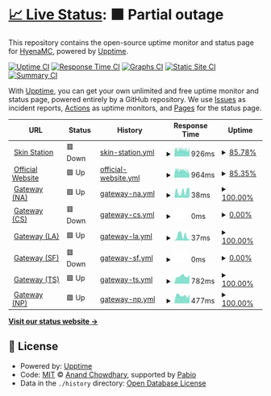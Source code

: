 # [📈 Live Status](https://HyenaMC.github.io/upptime): <!--live status--> **🟧 Partial outage**

This repository contains the open-source uptime monitor and status page for [HyenaMC](account.teamhyena.org), powered by [Upptime](https://github.com/upptime/upptime).

[![Uptime CI](https://github.com/HyenaMC/upptime/workflows/Uptime%20CI/badge.svg)](https://github.com/HyenaMC/upptime/actions?query=workflow%3A%22Uptime+CI%22)
[![Response Time CI](https://github.com/HyenaMC/upptime/workflows/Response%20Time%20CI/badge.svg)](https://github.com/HyenaMC/upptime/actions?query=workflow%3A%22Response+Time+CI%22)
[![Graphs CI](https://github.com/HyenaMC/upptime/workflows/Graphs%20CI/badge.svg)](https://github.com/HyenaMC/upptime/actions?query=workflow%3A%22Graphs+CI%22)
[![Static Site CI](https://github.com/HyenaMC/upptime/workflows/Static%20Site%20CI/badge.svg)](https://github.com/HyenaMC/upptime/actions?query=workflow%3A%22Static+Site+CI%22)
[![Summary CI](https://github.com/HyenaMC/upptime/workflows/Summary%20CI/badge.svg)](https://github.com/HyenaMC/upptime/actions?query=workflow%3A%22Summary+CI%22)

With [Upptime](https://upptime.js.org), you can get your own unlimited and free uptime monitor and status page, powered entirely by a GitHub repository. We use [Issues](https://github.com/HyenaMC/upptime/issues) as incident reports, [Actions](https://github.com/HyenaMC/upptime/actions) as uptime monitors, and [Pages](https://HyenaMC.github.io/upptime) for the status page.

<!--start: status pages-->
<!-- This summary is generated by Upptime (https://github.com/upptime/upptime) -->
<!-- Do not edit this manually, your changes will be overwritten -->
<!-- prettier-ignore -->
| URL | Status | History | Response Time | Uptime |
| --- | ------ | ------- | ------------- | ------ |
| <img alt="" src="https://icons.duckduckgo.com/ip3/account.teamhyena.org.ico" height="13"> [Skin Station](https://account.teamhyena.org) | 🟥 Down | [skin-station.yml](https://github.com/HyenaMC/upptime/commits/HEAD/history/skin-station.yml) | <details><summary><img alt="Response time graph" src="./graphs/skin-station/response-time-week.png" height="20"> 926ms</summary><br><a href="https://status.teamhyena.org/history/skin-station"><img alt="Response time 1240" src="https://img.shields.io/endpoint?url=https%3A%2F%2Fraw.githubusercontent.com%2FHyenaMC%2Fupptime%2FHEAD%2Fapi%2Fskin-station%2Fresponse-time.json"></a><br><a href="https://status.teamhyena.org/history/skin-station"><img alt="24-hour response time 869" src="https://img.shields.io/endpoint?url=https%3A%2F%2Fraw.githubusercontent.com%2FHyenaMC%2Fupptime%2FHEAD%2Fapi%2Fskin-station%2Fresponse-time-day.json"></a><br><a href="https://status.teamhyena.org/history/skin-station"><img alt="7-day response time 926" src="https://img.shields.io/endpoint?url=https%3A%2F%2Fraw.githubusercontent.com%2FHyenaMC%2Fupptime%2FHEAD%2Fapi%2Fskin-station%2Fresponse-time-week.json"></a><br><a href="https://status.teamhyena.org/history/skin-station"><img alt="30-day response time 924" src="https://img.shields.io/endpoint?url=https%3A%2F%2Fraw.githubusercontent.com%2FHyenaMC%2Fupptime%2FHEAD%2Fapi%2Fskin-station%2Fresponse-time-month.json"></a><br><a href="https://status.teamhyena.org/history/skin-station"><img alt="1-year response time 1240" src="https://img.shields.io/endpoint?url=https%3A%2F%2Fraw.githubusercontent.com%2FHyenaMC%2Fupptime%2FHEAD%2Fapi%2Fskin-station%2Fresponse-time-year.json"></a></details> | <details><summary><a href="https://status.teamhyena.org/history/skin-station">85.78%</a></summary><a href="https://status.teamhyena.org/history/skin-station"><img alt="All-time uptime 97.19%" src="https://img.shields.io/endpoint?url=https%3A%2F%2Fraw.githubusercontent.com%2FHyenaMC%2Fupptime%2FHEAD%2Fapi%2Fskin-station%2Fuptime.json"></a><br><a href="https://status.teamhyena.org/history/skin-station"><img alt="24-hour uptime 32.42%" src="https://img.shields.io/endpoint?url=https%3A%2F%2Fraw.githubusercontent.com%2FHyenaMC%2Fupptime%2FHEAD%2Fapi%2Fskin-station%2Fuptime-day.json"></a><br><a href="https://status.teamhyena.org/history/skin-station"><img alt="7-day uptime 85.78%" src="https://img.shields.io/endpoint?url=https%3A%2F%2Fraw.githubusercontent.com%2FHyenaMC%2Fupptime%2FHEAD%2Fapi%2Fskin-station%2Fuptime-week.json"></a><br><a href="https://status.teamhyena.org/history/skin-station"><img alt="30-day uptime 96.67%" src="https://img.shields.io/endpoint?url=https%3A%2F%2Fraw.githubusercontent.com%2FHyenaMC%2Fupptime%2FHEAD%2Fapi%2Fskin-station%2Fuptime-month.json"></a><br><a href="https://status.teamhyena.org/history/skin-station"><img alt="1-year uptime 97.19%" src="https://img.shields.io/endpoint?url=https%3A%2F%2Fraw.githubusercontent.com%2FHyenaMC%2Fupptime%2FHEAD%2Fapi%2Fskin-station%2Fuptime-year.json"></a></details>
| <img alt="" src="https://icons.duckduckgo.com/ip3/minecraft.teamhyena.org.ico" height="13"> [Official Website](https://minecraft.teamhyena.org) | 🟩 Up | [official-website.yml](https://github.com/HyenaMC/upptime/commits/HEAD/history/official-website.yml) | <details><summary><img alt="Response time graph" src="./graphs/official-website/response-time-week.png" height="20"> 964ms</summary><br><a href="https://status.teamhyena.org/history/official-website"><img alt="Response time 1053" src="https://img.shields.io/endpoint?url=https%3A%2F%2Fraw.githubusercontent.com%2FHyenaMC%2Fupptime%2FHEAD%2Fapi%2Fofficial-website%2Fresponse-time.json"></a><br><a href="https://status.teamhyena.org/history/official-website"><img alt="24-hour response time 872" src="https://img.shields.io/endpoint?url=https%3A%2F%2Fraw.githubusercontent.com%2FHyenaMC%2Fupptime%2FHEAD%2Fapi%2Fofficial-website%2Fresponse-time-day.json"></a><br><a href="https://status.teamhyena.org/history/official-website"><img alt="7-day response time 964" src="https://img.shields.io/endpoint?url=https%3A%2F%2Fraw.githubusercontent.com%2FHyenaMC%2Fupptime%2FHEAD%2Fapi%2Fofficial-website%2Fresponse-time-week.json"></a><br><a href="https://status.teamhyena.org/history/official-website"><img alt="30-day response time 1053" src="https://img.shields.io/endpoint?url=https%3A%2F%2Fraw.githubusercontent.com%2FHyenaMC%2Fupptime%2FHEAD%2Fapi%2Fofficial-website%2Fresponse-time-month.json"></a><br><a href="https://status.teamhyena.org/history/official-website"><img alt="1-year response time 1053" src="https://img.shields.io/endpoint?url=https%3A%2F%2Fraw.githubusercontent.com%2FHyenaMC%2Fupptime%2FHEAD%2Fapi%2Fofficial-website%2Fresponse-time-year.json"></a></details> | <details><summary><a href="https://status.teamhyena.org/history/official-website">85.35%</a></summary><a href="https://status.teamhyena.org/history/official-website"><img alt="All-time uptime 96.16%" src="https://img.shields.io/endpoint?url=https%3A%2F%2Fraw.githubusercontent.com%2FHyenaMC%2Fupptime%2FHEAD%2Fapi%2Fofficial-website%2Fuptime.json"></a><br><a href="https://status.teamhyena.org/history/official-website"><img alt="24-hour uptime 26.28%" src="https://img.shields.io/endpoint?url=https%3A%2F%2Fraw.githubusercontent.com%2FHyenaMC%2Fupptime%2FHEAD%2Fapi%2Fofficial-website%2Fuptime-day.json"></a><br><a href="https://status.teamhyena.org/history/official-website"><img alt="7-day uptime 85.35%" src="https://img.shields.io/endpoint?url=https%3A%2F%2Fraw.githubusercontent.com%2FHyenaMC%2Fupptime%2FHEAD%2Fapi%2Fofficial-website%2Fuptime-week.json"></a><br><a href="https://status.teamhyena.org/history/official-website"><img alt="30-day uptime 96.16%" src="https://img.shields.io/endpoint?url=https%3A%2F%2Fraw.githubusercontent.com%2FHyenaMC%2Fupptime%2FHEAD%2Fapi%2Fofficial-website%2Fuptime-month.json"></a><br><a href="https://status.teamhyena.org/history/official-website"><img alt="1-year uptime 96.16%" src="https://img.shields.io/endpoint?url=https%3A%2F%2Fraw.githubusercontent.com%2FHyenaMC%2Fupptime%2FHEAD%2Fapi%2Fofficial-website%2Fuptime-year.json"></a></details>
| <img alt="" src="https://icons.duckduckgo.com/ip3/null.ico" height="13"> [Gateway (NA)](mc-na.teamhyena.org) | 🟩 Up | [gateway-na.yml](https://github.com/HyenaMC/upptime/commits/HEAD/history/gateway-na.yml) | <details><summary><img alt="Response time graph" src="./graphs/gateway-na/response-time-week.png" height="20"> 38ms</summary><br><a href="https://status.teamhyena.org/history/gateway-na"><img alt="Response time 31" src="https://img.shields.io/endpoint?url=https%3A%2F%2Fraw.githubusercontent.com%2FHyenaMC%2Fupptime%2FHEAD%2Fapi%2Fgateway-na%2Fresponse-time.json"></a><br><a href="https://status.teamhyena.org/history/gateway-na"><img alt="24-hour response time 21" src="https://img.shields.io/endpoint?url=https%3A%2F%2Fraw.githubusercontent.com%2FHyenaMC%2Fupptime%2FHEAD%2Fapi%2Fgateway-na%2Fresponse-time-day.json"></a><br><a href="https://status.teamhyena.org/history/gateway-na"><img alt="7-day response time 38" src="https://img.shields.io/endpoint?url=https%3A%2F%2Fraw.githubusercontent.com%2FHyenaMC%2Fupptime%2FHEAD%2Fapi%2Fgateway-na%2Fresponse-time-week.json"></a><br><a href="https://status.teamhyena.org/history/gateway-na"><img alt="30-day response time 32" src="https://img.shields.io/endpoint?url=https%3A%2F%2Fraw.githubusercontent.com%2FHyenaMC%2Fupptime%2FHEAD%2Fapi%2Fgateway-na%2Fresponse-time-month.json"></a><br><a href="https://status.teamhyena.org/history/gateway-na"><img alt="1-year response time 31" src="https://img.shields.io/endpoint?url=https%3A%2F%2Fraw.githubusercontent.com%2FHyenaMC%2Fupptime%2FHEAD%2Fapi%2Fgateway-na%2Fresponse-time-year.json"></a></details> | <details><summary><a href="https://status.teamhyena.org/history/gateway-na">100.00%</a></summary><a href="https://status.teamhyena.org/history/gateway-na"><img alt="All-time uptime 99.82%" src="https://img.shields.io/endpoint?url=https%3A%2F%2Fraw.githubusercontent.com%2FHyenaMC%2Fupptime%2FHEAD%2Fapi%2Fgateway-na%2Fuptime.json"></a><br><a href="https://status.teamhyena.org/history/gateway-na"><img alt="24-hour uptime 100.00%" src="https://img.shields.io/endpoint?url=https%3A%2F%2Fraw.githubusercontent.com%2FHyenaMC%2Fupptime%2FHEAD%2Fapi%2Fgateway-na%2Fuptime-day.json"></a><br><a href="https://status.teamhyena.org/history/gateway-na"><img alt="7-day uptime 100.00%" src="https://img.shields.io/endpoint?url=https%3A%2F%2Fraw.githubusercontent.com%2FHyenaMC%2Fupptime%2FHEAD%2Fapi%2Fgateway-na%2Fuptime-week.json"></a><br><a href="https://status.teamhyena.org/history/gateway-na"><img alt="30-day uptime 99.71%" src="https://img.shields.io/endpoint?url=https%3A%2F%2Fraw.githubusercontent.com%2FHyenaMC%2Fupptime%2FHEAD%2Fapi%2Fgateway-na%2Fuptime-month.json"></a><br><a href="https://status.teamhyena.org/history/gateway-na"><img alt="1-year uptime 99.82%" src="https://img.shields.io/endpoint?url=https%3A%2F%2Fraw.githubusercontent.com%2FHyenaMC%2Fupptime%2FHEAD%2Fapi%2Fgateway-na%2Fuptime-year.json"></a></details>
| <img alt="" src="https://icons.duckduckgo.com/ip3/null.ico" height="13"> [Gateway (CS)](mc-cs.teamhyena.org) | 🟥 Down | [gateway-cs.yml](https://github.com/HyenaMC/upptime/commits/HEAD/history/gateway-cs.yml) | <details><summary><img alt="Response time graph" src="./graphs/gateway-cs/response-time-week.png" height="20"> 0ms</summary><br><a href="https://status.teamhyena.org/history/gateway-cs"><img alt="Response time 274" src="https://img.shields.io/endpoint?url=https%3A%2F%2Fraw.githubusercontent.com%2FHyenaMC%2Fupptime%2FHEAD%2Fapi%2Fgateway-cs%2Fresponse-time.json"></a><br><a href="https://status.teamhyena.org/history/gateway-cs"><img alt="24-hour response time 0" src="https://img.shields.io/endpoint?url=https%3A%2F%2Fraw.githubusercontent.com%2FHyenaMC%2Fupptime%2FHEAD%2Fapi%2Fgateway-cs%2Fresponse-time-day.json"></a><br><a href="https://status.teamhyena.org/history/gateway-cs"><img alt="7-day response time 0" src="https://img.shields.io/endpoint?url=https%3A%2F%2Fraw.githubusercontent.com%2FHyenaMC%2Fupptime%2FHEAD%2Fapi%2Fgateway-cs%2Fresponse-time-week.json"></a><br><a href="https://status.teamhyena.org/history/gateway-cs"><img alt="30-day response time 254" src="https://img.shields.io/endpoint?url=https%3A%2F%2Fraw.githubusercontent.com%2FHyenaMC%2Fupptime%2FHEAD%2Fapi%2Fgateway-cs%2Fresponse-time-month.json"></a><br><a href="https://status.teamhyena.org/history/gateway-cs"><img alt="1-year response time 274" src="https://img.shields.io/endpoint?url=https%3A%2F%2Fraw.githubusercontent.com%2FHyenaMC%2Fupptime%2FHEAD%2Fapi%2Fgateway-cs%2Fresponse-time-year.json"></a></details> | <details><summary><a href="https://status.teamhyena.org/history/gateway-cs">0.00%</a></summary><a href="https://status.teamhyena.org/history/gateway-cs"><img alt="All-time uptime 76.20%" src="https://img.shields.io/endpoint?url=https%3A%2F%2Fraw.githubusercontent.com%2FHyenaMC%2Fupptime%2FHEAD%2Fapi%2Fgateway-cs%2Fuptime.json"></a><br><a href="https://status.teamhyena.org/history/gateway-cs"><img alt="24-hour uptime 0.00%" src="https://img.shields.io/endpoint?url=https%3A%2F%2Fraw.githubusercontent.com%2FHyenaMC%2Fupptime%2FHEAD%2Fapi%2Fgateway-cs%2Fuptime-day.json"></a><br><a href="https://status.teamhyena.org/history/gateway-cs"><img alt="7-day uptime 0.00%" src="https://img.shields.io/endpoint?url=https%3A%2F%2Fraw.githubusercontent.com%2FHyenaMC%2Fupptime%2FHEAD%2Fapi%2Fgateway-cs%2Fuptime-week.json"></a><br><a href="https://status.teamhyena.org/history/gateway-cs"><img alt="30-day uptime 44.97%" src="https://img.shields.io/endpoint?url=https%3A%2F%2Fraw.githubusercontent.com%2FHyenaMC%2Fupptime%2FHEAD%2Fapi%2Fgateway-cs%2Fuptime-month.json"></a><br><a href="https://status.teamhyena.org/history/gateway-cs"><img alt="1-year uptime 76.20%" src="https://img.shields.io/endpoint?url=https%3A%2F%2Fraw.githubusercontent.com%2FHyenaMC%2Fupptime%2FHEAD%2Fapi%2Fgateway-cs%2Fuptime-year.json"></a></details>
| <img alt="" src="https://icons.duckduckgo.com/ip3/null.ico" height="13"> [Gateway (LA)](mc-la.teamhyena.org) | 🟩 Up | [gateway-la.yml](https://github.com/HyenaMC/upptime/commits/HEAD/history/gateway-la.yml) | <details><summary><img alt="Response time graph" src="./graphs/gateway-la/response-time-week.png" height="20"> 37ms</summary><br><a href="https://status.teamhyena.org/history/gateway-la"><img alt="Response time 44" src="https://img.shields.io/endpoint?url=https%3A%2F%2Fraw.githubusercontent.com%2FHyenaMC%2Fupptime%2FHEAD%2Fapi%2Fgateway-la%2Fresponse-time.json"></a><br><a href="https://status.teamhyena.org/history/gateway-la"><img alt="24-hour response time 59" src="https://img.shields.io/endpoint?url=https%3A%2F%2Fraw.githubusercontent.com%2FHyenaMC%2Fupptime%2FHEAD%2Fapi%2Fgateway-la%2Fresponse-time-day.json"></a><br><a href="https://status.teamhyena.org/history/gateway-la"><img alt="7-day response time 37" src="https://img.shields.io/endpoint?url=https%3A%2F%2Fraw.githubusercontent.com%2FHyenaMC%2Fupptime%2FHEAD%2Fapi%2Fgateway-la%2Fresponse-time-week.json"></a><br><a href="https://status.teamhyena.org/history/gateway-la"><img alt="30-day response time 44" src="https://img.shields.io/endpoint?url=https%3A%2F%2Fraw.githubusercontent.com%2FHyenaMC%2Fupptime%2FHEAD%2Fapi%2Fgateway-la%2Fresponse-time-month.json"></a><br><a href="https://status.teamhyena.org/history/gateway-la"><img alt="1-year response time 44" src="https://img.shields.io/endpoint?url=https%3A%2F%2Fraw.githubusercontent.com%2FHyenaMC%2Fupptime%2FHEAD%2Fapi%2Fgateway-la%2Fresponse-time-year.json"></a></details> | <details><summary><a href="https://status.teamhyena.org/history/gateway-la">100.00%</a></summary><a href="https://status.teamhyena.org/history/gateway-la"><img alt="All-time uptime 98.62%" src="https://img.shields.io/endpoint?url=https%3A%2F%2Fraw.githubusercontent.com%2FHyenaMC%2Fupptime%2FHEAD%2Fapi%2Fgateway-la%2Fuptime.json"></a><br><a href="https://status.teamhyena.org/history/gateway-la"><img alt="24-hour uptime 100.00%" src="https://img.shields.io/endpoint?url=https%3A%2F%2Fraw.githubusercontent.com%2FHyenaMC%2Fupptime%2FHEAD%2Fapi%2Fgateway-la%2Fuptime-day.json"></a><br><a href="https://status.teamhyena.org/history/gateway-la"><img alt="7-day uptime 100.00%" src="https://img.shields.io/endpoint?url=https%3A%2F%2Fraw.githubusercontent.com%2FHyenaMC%2Fupptime%2FHEAD%2Fapi%2Fgateway-la%2Fuptime-week.json"></a><br><a href="https://status.teamhyena.org/history/gateway-la"><img alt="30-day uptime 98.62%" src="https://img.shields.io/endpoint?url=https%3A%2F%2Fraw.githubusercontent.com%2FHyenaMC%2Fupptime%2FHEAD%2Fapi%2Fgateway-la%2Fuptime-month.json"></a><br><a href="https://status.teamhyena.org/history/gateway-la"><img alt="1-year uptime 98.62%" src="https://img.shields.io/endpoint?url=https%3A%2F%2Fraw.githubusercontent.com%2FHyenaMC%2Fupptime%2FHEAD%2Fapi%2Fgateway-la%2Fuptime-year.json"></a></details>
| <img alt="" src="https://icons.duckduckgo.com/ip3/null.ico" height="13"> [Gateway (SF)](mc-sf.teamhyena.org) | 🟥 Down | [gateway-sf.yml](https://github.com/HyenaMC/upptime/commits/HEAD/history/gateway-sf.yml) | <details><summary><img alt="Response time graph" src="./graphs/gateway-sf/response-time-week.png" height="20"> 0ms</summary><br><a href="https://status.teamhyena.org/history/gateway-sf"><img alt="Response time 45" src="https://img.shields.io/endpoint?url=https%3A%2F%2Fraw.githubusercontent.com%2FHyenaMC%2Fupptime%2FHEAD%2Fapi%2Fgateway-sf%2Fresponse-time.json"></a><br><a href="https://status.teamhyena.org/history/gateway-sf"><img alt="24-hour response time 0" src="https://img.shields.io/endpoint?url=https%3A%2F%2Fraw.githubusercontent.com%2FHyenaMC%2Fupptime%2FHEAD%2Fapi%2Fgateway-sf%2Fresponse-time-day.json"></a><br><a href="https://status.teamhyena.org/history/gateway-sf"><img alt="7-day response time 0" src="https://img.shields.io/endpoint?url=https%3A%2F%2Fraw.githubusercontent.com%2FHyenaMC%2Fupptime%2FHEAD%2Fapi%2Fgateway-sf%2Fresponse-time-week.json"></a><br><a href="https://status.teamhyena.org/history/gateway-sf"><img alt="30-day response time 45" src="https://img.shields.io/endpoint?url=https%3A%2F%2Fraw.githubusercontent.com%2FHyenaMC%2Fupptime%2FHEAD%2Fapi%2Fgateway-sf%2Fresponse-time-month.json"></a><br><a href="https://status.teamhyena.org/history/gateway-sf"><img alt="1-year response time 45" src="https://img.shields.io/endpoint?url=https%3A%2F%2Fraw.githubusercontent.com%2FHyenaMC%2Fupptime%2FHEAD%2Fapi%2Fgateway-sf%2Fresponse-time-year.json"></a></details> | <details><summary><a href="https://status.teamhyena.org/history/gateway-sf">0.00%</a></summary><a href="https://status.teamhyena.org/history/gateway-sf"><img alt="All-time uptime 59.52%" src="https://img.shields.io/endpoint?url=https%3A%2F%2Fraw.githubusercontent.com%2FHyenaMC%2Fupptime%2FHEAD%2Fapi%2Fgateway-sf%2Fuptime.json"></a><br><a href="https://status.teamhyena.org/history/gateway-sf"><img alt="24-hour uptime 0.00%" src="https://img.shields.io/endpoint?url=https%3A%2F%2Fraw.githubusercontent.com%2FHyenaMC%2Fupptime%2FHEAD%2Fapi%2Fgateway-sf%2Fuptime-day.json"></a><br><a href="https://status.teamhyena.org/history/gateway-sf"><img alt="7-day uptime 0.00%" src="https://img.shields.io/endpoint?url=https%3A%2F%2Fraw.githubusercontent.com%2FHyenaMC%2Fupptime%2FHEAD%2Fapi%2Fgateway-sf%2Fuptime-week.json"></a><br><a href="https://status.teamhyena.org/history/gateway-sf"><img alt="30-day uptime 59.52%" src="https://img.shields.io/endpoint?url=https%3A%2F%2Fraw.githubusercontent.com%2FHyenaMC%2Fupptime%2FHEAD%2Fapi%2Fgateway-sf%2Fuptime-month.json"></a><br><a href="https://status.teamhyena.org/history/gateway-sf"><img alt="1-year uptime 59.52%" src="https://img.shields.io/endpoint?url=https%3A%2F%2Fraw.githubusercontent.com%2FHyenaMC%2Fupptime%2FHEAD%2Fapi%2Fgateway-sf%2Fuptime-year.json"></a></details>
| <img alt="" src="https://icons.duckduckgo.com/ip3/null.ico" height="13"> [Gateway (TS)](mc-ts.teamhyena.org) | 🟩 Up | [gateway-ts.yml](https://github.com/HyenaMC/upptime/commits/HEAD/history/gateway-ts.yml) | <details><summary><img alt="Response time graph" src="./graphs/gateway-ts/response-time-week.png" height="20"> 782ms</summary><br><a href="https://status.teamhyena.org/history/gateway-ts"><img alt="Response time 1052" src="https://img.shields.io/endpoint?url=https%3A%2F%2Fraw.githubusercontent.com%2FHyenaMC%2Fupptime%2FHEAD%2Fapi%2Fgateway-ts%2Fresponse-time.json"></a><br><a href="https://status.teamhyena.org/history/gateway-ts"><img alt="24-hour response time 863" src="https://img.shields.io/endpoint?url=https%3A%2F%2Fraw.githubusercontent.com%2FHyenaMC%2Fupptime%2FHEAD%2Fapi%2Fgateway-ts%2Fresponse-time-day.json"></a><br><a href="https://status.teamhyena.org/history/gateway-ts"><img alt="7-day response time 782" src="https://img.shields.io/endpoint?url=https%3A%2F%2Fraw.githubusercontent.com%2FHyenaMC%2Fupptime%2FHEAD%2Fapi%2Fgateway-ts%2Fresponse-time-week.json"></a><br><a href="https://status.teamhyena.org/history/gateway-ts"><img alt="30-day response time 1052" src="https://img.shields.io/endpoint?url=https%3A%2F%2Fraw.githubusercontent.com%2FHyenaMC%2Fupptime%2FHEAD%2Fapi%2Fgateway-ts%2Fresponse-time-month.json"></a><br><a href="https://status.teamhyena.org/history/gateway-ts"><img alt="1-year response time 1052" src="https://img.shields.io/endpoint?url=https%3A%2F%2Fraw.githubusercontent.com%2FHyenaMC%2Fupptime%2FHEAD%2Fapi%2Fgateway-ts%2Fresponse-time-year.json"></a></details> | <details><summary><a href="https://status.teamhyena.org/history/gateway-ts">100.00%</a></summary><a href="https://status.teamhyena.org/history/gateway-ts"><img alt="All-time uptime 99.93%" src="https://img.shields.io/endpoint?url=https%3A%2F%2Fraw.githubusercontent.com%2FHyenaMC%2Fupptime%2FHEAD%2Fapi%2Fgateway-ts%2Fuptime.json"></a><br><a href="https://status.teamhyena.org/history/gateway-ts"><img alt="24-hour uptime 100.00%" src="https://img.shields.io/endpoint?url=https%3A%2F%2Fraw.githubusercontent.com%2FHyenaMC%2Fupptime%2FHEAD%2Fapi%2Fgateway-ts%2Fuptime-day.json"></a><br><a href="https://status.teamhyena.org/history/gateway-ts"><img alt="7-day uptime 100.00%" src="https://img.shields.io/endpoint?url=https%3A%2F%2Fraw.githubusercontent.com%2FHyenaMC%2Fupptime%2FHEAD%2Fapi%2Fgateway-ts%2Fuptime-week.json"></a><br><a href="https://status.teamhyena.org/history/gateway-ts"><img alt="30-day uptime 99.93%" src="https://img.shields.io/endpoint?url=https%3A%2F%2Fraw.githubusercontent.com%2FHyenaMC%2Fupptime%2FHEAD%2Fapi%2Fgateway-ts%2Fuptime-month.json"></a><br><a href="https://status.teamhyena.org/history/gateway-ts"><img alt="1-year uptime 99.93%" src="https://img.shields.io/endpoint?url=https%3A%2F%2Fraw.githubusercontent.com%2FHyenaMC%2Fupptime%2FHEAD%2Fapi%2Fgateway-ts%2Fuptime-year.json"></a></details>
| <img alt="" src="https://icons.duckduckgo.com/ip3/null.ico" height="13"> [Gateway (NP)](mc-np.teamhyena.org) | 🟩 Up | [gateway-np.yml](https://github.com/HyenaMC/upptime/commits/HEAD/history/gateway-np.yml) | <details><summary><img alt="Response time graph" src="./graphs/gateway-np/response-time-week.png" height="20"> 477ms</summary><br><a href="https://status.teamhyena.org/history/gateway-np"><img alt="Response time 486" src="https://img.shields.io/endpoint?url=https%3A%2F%2Fraw.githubusercontent.com%2FHyenaMC%2Fupptime%2FHEAD%2Fapi%2Fgateway-np%2Fresponse-time.json"></a><br><a href="https://status.teamhyena.org/history/gateway-np"><img alt="24-hour response time 592" src="https://img.shields.io/endpoint?url=https%3A%2F%2Fraw.githubusercontent.com%2FHyenaMC%2Fupptime%2FHEAD%2Fapi%2Fgateway-np%2Fresponse-time-day.json"></a><br><a href="https://status.teamhyena.org/history/gateway-np"><img alt="7-day response time 477" src="https://img.shields.io/endpoint?url=https%3A%2F%2Fraw.githubusercontent.com%2FHyenaMC%2Fupptime%2FHEAD%2Fapi%2Fgateway-np%2Fresponse-time-week.json"></a><br><a href="https://status.teamhyena.org/history/gateway-np"><img alt="30-day response time 486" src="https://img.shields.io/endpoint?url=https%3A%2F%2Fraw.githubusercontent.com%2FHyenaMC%2Fupptime%2FHEAD%2Fapi%2Fgateway-np%2Fresponse-time-month.json"></a><br><a href="https://status.teamhyena.org/history/gateway-np"><img alt="1-year response time 486" src="https://img.shields.io/endpoint?url=https%3A%2F%2Fraw.githubusercontent.com%2FHyenaMC%2Fupptime%2FHEAD%2Fapi%2Fgateway-np%2Fresponse-time-year.json"></a></details> | <details><summary><a href="https://status.teamhyena.org/history/gateway-np">100.00%</a></summary><a href="https://status.teamhyena.org/history/gateway-np"><img alt="All-time uptime 99.92%" src="https://img.shields.io/endpoint?url=https%3A%2F%2Fraw.githubusercontent.com%2FHyenaMC%2Fupptime%2FHEAD%2Fapi%2Fgateway-np%2Fuptime.json"></a><br><a href="https://status.teamhyena.org/history/gateway-np"><img alt="24-hour uptime 100.00%" src="https://img.shields.io/endpoint?url=https%3A%2F%2Fraw.githubusercontent.com%2FHyenaMC%2Fupptime%2FHEAD%2Fapi%2Fgateway-np%2Fuptime-day.json"></a><br><a href="https://status.teamhyena.org/history/gateway-np"><img alt="7-day uptime 100.00%" src="https://img.shields.io/endpoint?url=https%3A%2F%2Fraw.githubusercontent.com%2FHyenaMC%2Fupptime%2FHEAD%2Fapi%2Fgateway-np%2Fuptime-week.json"></a><br><a href="https://status.teamhyena.org/history/gateway-np"><img alt="30-day uptime 99.92%" src="https://img.shields.io/endpoint?url=https%3A%2F%2Fraw.githubusercontent.com%2FHyenaMC%2Fupptime%2FHEAD%2Fapi%2Fgateway-np%2Fuptime-month.json"></a><br><a href="https://status.teamhyena.org/history/gateway-np"><img alt="1-year uptime 99.92%" src="https://img.shields.io/endpoint?url=https%3A%2F%2Fraw.githubusercontent.com%2FHyenaMC%2Fupptime%2FHEAD%2Fapi%2Fgateway-np%2Fuptime-year.json"></a></details>

<!--end: status pages-->

[**Visit our status website →**](https://HyenaMC.github.io/upptime)

## 📄 License

- Powered by: [Upptime](https://github.com/upptime/upptime)
- Code: [MIT](./LICENSE) © [Anand Chowdhary](https://anandchowdhary.com), supported by [Pabio](https://pabio.com)
- Data in the `./history` directory: [Open Database License](https://opendatacommons.org/licenses/odbl/1-0/)
